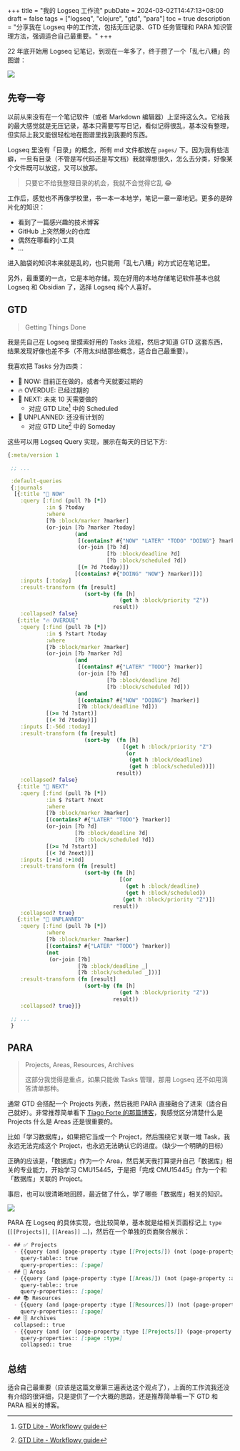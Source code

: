 +++
title = "我的 Logseq 工作流"
pubDate = 2024-03-02T14:47:13+08:00
draft = false
tags = ["logseq", "clojure", "gtd", "para"]
toc = true
description = "分享我在 Logseq 中的工作流，包括无压记录、GTD 任务管理和 PARA 知识管理方法，强调适合自己最重要。"
+++

22 年底开始用 Logseq 记笔记，到现在一年多了，终于攒了一个「乱七八糟」的图谱：

![](./Snipaste_2024-02-29_21-23-04.webp)

## 先夸一夸

以前从来没有在一个笔记软件（或者 Markdown 编辑器）上坚持这么久。它给我的最大感觉就是无压记录，基本只需要写写日记，看似记得很乱，基本没有整理，但实际上我又能很轻松地在图谱里找到我要的东西。

Logseq 里没有「目录」的概念，所有 md 文件都放在 `pages/` 下。因为我有些洁癖，一旦有目录（不管是写代码还是写文档）我就得想很久，怎么去分类，好像某个文件既可以放这，又可以放那。

> 只要它不给我整理目录的机会，我就不会觉得它乱 😂

工作后，感觉也不再像学校里，书一本一本地学，笔记一章一章地记。更多的是碎片化的知识：

- 看到了一篇感兴趣的技术博客
- GitHub 上突然爆火的仓库
- 偶然在哪看的小工具
- ...

进入脑袋的知识本来就是乱的，也只能用「乱七八糟」的方式记在笔记里。

另外，最重要的一点，它是本地存储。现在好用的本地存储笔记软件基本也就 Logseq 和 Obsidian 了，选择 Logseq 纯个人喜好。

## GTD

> Getting Things Done

我是先自己在 Logseq 里摸索好用的 Tasks 流程，然后才知道 GTD 这套东西，结果发现好像也差不多（不用太纠结那些概念，适合自己最重要）。

我喜欢把 Tasks 分为四类：

- 🔨 NOW: 目前正在做的，或者今天就要过期的
- 🔥 OVERDUE: 已经过期的
- 📅 NEXT: 未来 10 天需要做的
  - 对应 GTD Lite[^1] 中的 Scheduled
- 🚧 UNPLANNED: 还没有计划的
  - 对应 GTD Lite[^1] 中的 Someday

[^1]: [GTD Lite - Workflowy guide](https://workflowy.com/systems/gtd-system-lite/)

这些可以用 Logseq Query 实现，展示在每天的日记下方:

```clojure
{:meta/version 1

 ;; ...

 :default-queries
 {:journals
  [{:title "🔨 NOW"
    :query [:find (pull ?b [*])
            :in $ ?today
            :where
            [?b :block/marker ?marker]
            (or-join [?b ?marker ?today]
                     (and
                      [(contains? #{"NOW" "LATER" "TODO" "DOING"} ?marker)]
                      (or-join [?b ?d]
                               [?b :block/deadline ?d]
                               [?b :block/scheduled ?d])
                      [(= ?d ?today)])
                     [(contains? #{"DOING" "NOW"} ?marker)])]
    :inputs [:today]
    :result-transform (fn [result]
                        (sort-by (fn [h]
                                   (get h :block/priority "Z"))
                                 result))
    :collapsed? false}
   {:title "🔥 OVERDUE"
    :query [:find (pull ?b [*])
            :in $ ?start ?today
            :where
            [?b :block/marker ?marker]
            (or-join [?b ?marker ?d]
                     (and
                      [(contains? #{"LATER" "TODO"} ?marker)]
                      (or-join [?b ?d]
                               [?b :block/deadline ?d]
                               [?b :block/scheduled ?d]))
                     (and
                      [(contains? #{"NOW" "DOING"} ?marker)]
                      [?b :block/deadline ?d]))
            [(>= ?d ?start)]
            [(< ?d ?today)]]
    :inputs [:-56d :today]
    :result-transform (fn [result]
                        (sort-by  (fn [h]
                                    [(get h :block/priority "Z")
                                     (or
                                      (get h :block/deadline)
                                      (get h :block/scheduled))])
                                  result))
    :collapsed? false}
   {:title "📅 NEXT"
    :query [:find (pull ?b [*])
            :in $ ?start ?next
            :where
            [?b :block/marker ?marker]
            [(contains? #{"LATER" "TODO"} ?marker)]
            (or-join [?b ?d]
                     [?b :block/deadline ?d]
                     [?b :block/scheduled ?d])
            [(>= ?d ?start)]
            [(< ?d ?next)]]
    :inputs [:+1d :+10d]
    :result-transform (fn [result]
                        (sort-by (fn [h]
                                   [(or
                                     (get h :block/deadline)
                                     (get h :block/scheduled))
                                    (get h :block/priority "Z")])
                                 result))
    :collapsed? true}
   {:title "🚧 UNPLANNED"
    :query [:find (pull ?b [*])
            :where
            [?b :block/marker ?marker]
            [(contains? #{"LATER" "TODO"} ?marker)]
            (not
             (or-join [?b]
                      [?b :block/deadline _]
                      [?b :block/scheduled _]))]
    :result-transform (fn [result]
                        (sort-by (fn [h]
                                   (get h :block/priority "Z"))
                                 result))
    :collapsed? true}]}

 ;; ...
 }
```

## PARA

> Projects, Areas, Resources, Archives
>
> 这部分我觉得是重点，如果只能做 Tasks 管理，那用 Logseq 还不如用滴答清单那种。

通常 GTD 会搭配一个 Projects 列表，然后我把 PARA 直接融合了进来（适合自己就好）。非常推荐简单看下 [Tiago Forte 的那篇博客](https://fortelabs.com/blog/para/)，我感觉区分清楚什么是 Projects 什么是 Areas 还是很重要的。

比如「学习数据库」，如果把它当成一个 Project，然后围绕它关联一堆 Task，我永远无法完成这个 Project，也永远无法确认它的进度。（缺少一个明确的目标）

正确的应该是，「数据库」作为一个 Area，然后某天我打算提升自己「数据库」相关的专业能力，开始学习 CMU15445，于是把「完成 CMU15445」作为一个和「数据库」关联的 Project。

事后，也可以很清晰地回顾，最近做了什么，学了哪些「数据库」相关的知识。

![](./PARA.webp)

PARA 在 Logseq 的具体实现，也比较简单，基本就是给相关页面标记上 `type` (`[[Projects]]`, `[[Areas]]` ...)，然后在一个单独的页面聚合展示：

```md
- ## ✅ Projects
  - {{query (and (page-property :type [[Projects]]) (not (page-property :archived "true")))}}
    query-table:: true
    query-properties:: [:page]
- ## 🔭 Areas
  - {{query (and (page-property :type [[Areas]]) (not (page-property :archived "true")))}}
    query-table:: true
    query-properties:: [:page]
- ## 📚 Resources
  - {{query (and (page-property :type [[Resources]]) (not (page-property :archived "true")))}}
    query-properties:: [:page]
- ## 🗄️ Archives
  collapsed:: true
  - {{query (and (or (page-property :type [[Projects]]) (page-property :type [[Areas]]) (page-property :type [[Resources]])) (page-property :archived "true"))}}
    query-properties:: [:page :type]
    collapsed:: true
```

## 总结

适合自己最重要（应该是这篇文章第三遍表达这个观点了），上面的工作流我还没有介绍的很详细，只是提供了一个大概的思路，还是推荐简单看一下 GTD 和 PARA 相关的博客。
